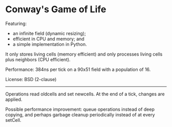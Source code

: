 # Conway's Game of Life

Featuring:

- an infinite field (dynamic resizing);
- efficient in CPU and memory; and
- a simple implementation in Python.

It only stores living cells (memory efficient) and only processes living cells
plus neighbors (CPU efficient).

Performance: 384ns per tick on a 90x51 field with a population of 16.

License: BSD (2-clause)

---

Operations read oldcells and set newcells. At the end of a tick, changes are
applied.

Possible performance improvement: queue operations instead of deep copying, and
perhaps garbage cleanup periodically instead of at every setCell.

